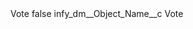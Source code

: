 <?xml version="1.0" encoding="UTF-8"?>
<CustomMetadata xmlns="http://soap.sforce.com/2006/04/metadata" xmlns:xsi="http://www.w3.org/2001/XMLSchema-instance" xmlns:xsd="http://www.w3.org/2001/XMLSchema">
    <label>Vote</label>
    <protected>false</protected>
    <values>
        <field>infy_dm__Object_Name__c</field>
        <value xsi:type="xsd:string">Vote</value>
    </values>
</CustomMetadata>
